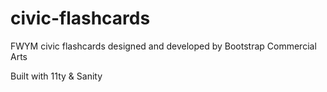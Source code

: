# civic-flashcards
FWYM civic flashcards designed and developed by Bootstrap Commercial Arts

Built with 11ty & Sanity

